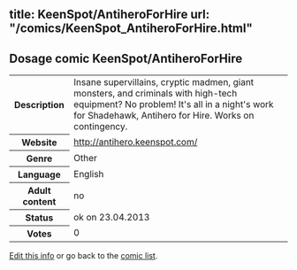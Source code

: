 title: KeenSpot/AntiheroForHire
url: "/comics/KeenSpot_AntiheroForHire.html"
---
Dosage comic KeenSpot/AntiheroForHire
-----------------------------------------

<table class="comicinfo">
<tr>
<th>Description</th><td>Insane supervillains, cryptic madmen, giant monsters, and criminals with high-tech equipment? No problem! It's all in a night's work for Shadehawk, Antihero for Hire. Works on contingency.</td>
</tr>
<tr>
<th>Website</th><td><a href="http://antihero.keenspot.com/">http://antihero.keenspot.com/</a></td>
</tr>
<tr>
<th>Genre</th><td>Other</td>
</tr>
<tr>
<th>Language</th><td>English</td>
</tr>
<tr>
<th>Adult content</th><td>no</td>
</tr>
<tr>
<th>Status</th><td>ok on 23.04.2013</td>
</tr>
<tr>
<th>Votes</th><td>0</div></td>
</tr>
</table>

[Edit this info](/comics/KeenSpot_AntiheroForHire_edit.html) or go back to the [comic list](../comic-index.html).
